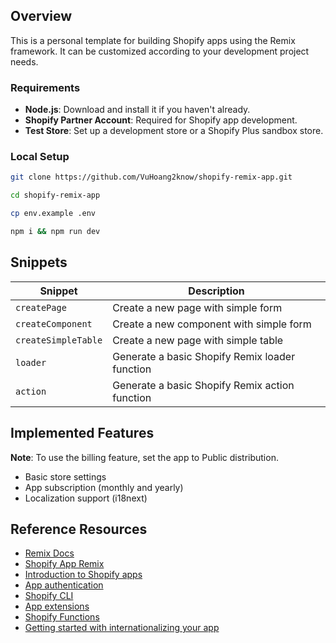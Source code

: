 ## Overview

This is a personal template for building Shopify apps using the Remix framework. It can be customized according to your development project needs.

### Requirements

- **Node.js**: Download and install it if you haven't already.
- **Shopify Partner Account**: Required for Shopify app development.
- **Test Store**: Set up a development store or a Shopify Plus sandbox store.

### Local Setup

```bash
git clone https://github.com/VuHoang2know/shopify-remix-app.git
```

```bash
cd shopify-remix-app
```

```bash
cp env.example .env
```

```bash
npm i && npm run dev
```

## Snippets

| Snippet             | Description                                    |
| ------------------- | ---------------------------------------------- |
| `createPage`        | Create a new page with simple form             |
| `createComponent`   | Create a new component with simple form        |
| `createSimpleTable` | Create a new page with simple table            |
| `loader`            | Generate a basic Shopify Remix loader function |
| `action`            | Generate a basic Shopify Remix action function |

## Implemented Features

**Note**: To use the billing feature, set the app to Public distribution.

- Basic store settings
- App subscription (monthly and yearly)
- Localization support (i18next)

## Reference Resources

- [Remix Docs](https://remix.run/docs/en/v1)
- [Shopify App Remix](https://shopify.dev/docs/api/shopify-app-remix)
- [Introduction to Shopify apps](https://shopify.dev/docs/apps/getting-started)
- [App authentication](https://shopify.dev/docs/apps/auth)
- [Shopify CLI](https://shopify.dev/docs/apps/tools/cli)
- [App extensions](https://shopify.dev/docs/apps/app-extensions/list)
- [Shopify Functions](https://shopify.dev/docs/api/functions)
- [Getting started with internationalizing your app](https://shopify.dev/docs/apps/best-practices/internationalization/getting-started)
